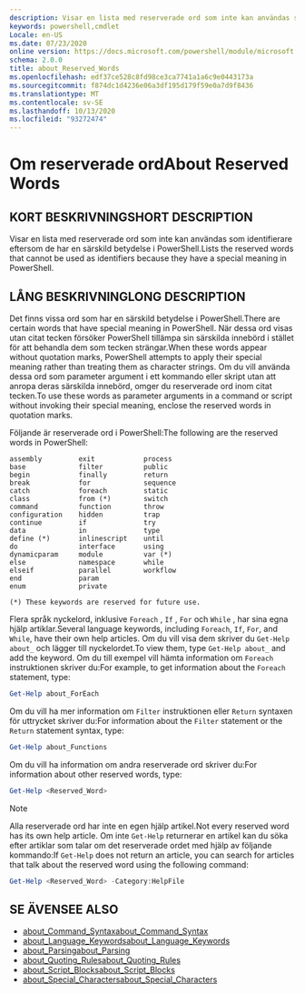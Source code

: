 ```yaml
---
description: Visar en lista med reserverade ord som inte kan användas som identifierare eftersom de har en särskild betydelse i PowerShell.
keywords: powershell,cmdlet
Locale: en-US
ms.date: 07/23/2020
online version: https://docs.microsoft.com/powershell/module/microsoft.powershell.core/about/about_reserved_words?view=powershell-7.1&WT.mc_id=ps-gethelp
schema: 2.0.0
title: about_Reserved_Words
ms.openlocfilehash: edf37ce528c8fd98ce3ca7741a1a6c9e0443173a
ms.sourcegitcommit: f874dc1d4236e06a3df195d179f59e0a7d9f8436
ms.translationtype: MT
ms.contentlocale: sv-SE
ms.lasthandoff: 10/13/2020
ms.locfileid: "93272474"
---
```

# <a name="about-reserved-words"></a><span data-ttu-id="33a42-104">Om reserverade ord</span><span class="sxs-lookup"><span data-stu-id="33a42-104">About Reserved Words</span></span>

## <a name="short-description"></a><span data-ttu-id="33a42-105">KORT BESKRIVNING</span><span class="sxs-lookup"><span data-stu-id="33a42-105">SHORT DESCRIPTION</span></span>
<span data-ttu-id="33a42-106">Visar en lista med reserverade ord som inte kan användas som identifierare eftersom de har en särskild betydelse i PowerShell.</span><span class="sxs-lookup"><span data-stu-id="33a42-106">Lists the reserved words that cannot be used as identifiers because they have a special meaning in PowerShell.</span></span>

## <a name="long-description"></a><span data-ttu-id="33a42-107">LÅNG BESKRIVNING</span><span class="sxs-lookup"><span data-stu-id="33a42-107">LONG DESCRIPTION</span></span>

<span data-ttu-id="33a42-108">Det finns vissa ord som har en särskild betydelse i PowerShell.</span><span class="sxs-lookup"><span data-stu-id="33a42-108">There are certain words that have special meaning in PowerShell.</span></span> <span data-ttu-id="33a42-109">När dessa ord visas utan citat tecken försöker PowerShell tillämpa sin särskilda innebörd i stället för att behandla dem som tecken strängar.</span><span class="sxs-lookup"><span data-stu-id="33a42-109">When these words appear without quotation marks, PowerShell attempts to apply their special meaning rather than treating them as character strings.</span></span> <span data-ttu-id="33a42-110">Om du vill använda dessa ord som parameter argument i ett kommando eller skript utan att anropa deras särskilda innebörd, omger du reserverade ord inom citat tecken.</span><span class="sxs-lookup"><span data-stu-id="33a42-110">To use these words as parameter arguments in a command or script without invoking their special meaning, enclose the reserved words in quotation marks.</span></span>

<span data-ttu-id="33a42-111">Följande är reserverade ord i PowerShell:</span><span class="sxs-lookup"><span data-stu-id="33a42-111">The following are the reserved words in PowerShell:</span></span>

```
assembly         exit            process
base             filter          public
begin            finally         return
break            for             sequence
catch            foreach         static
class            from (*)        switch
command          function        throw
configuration    hidden          trap
continue         if              try
data             in              type
define (*)       inlinescript    until
do               interface       using
dynamicparam     module          var (*)
else             namespace       while
elseif           parallel        workflow
end              param
enum             private

(*) These keywords are reserved for future use.
```

<span data-ttu-id="33a42-112">Flera språk nyckelord, inklusive `Foreach` , `If` , `For` och `While` , har sina egna hjälp artiklar.</span><span class="sxs-lookup"><span data-stu-id="33a42-112">Several language keywords, including `Foreach`, `If`, `For`, and `While`, have their own help articles.</span></span> <span data-ttu-id="33a42-113">Om du vill visa dem skriver du `Get-Help about_` och lägger till nyckelordet.</span><span class="sxs-lookup"><span data-stu-id="33a42-113">To view them, type `Get-Help about_` and add the keyword.</span></span> <span data-ttu-id="33a42-114">Om du till exempel vill hämta information om `Foreach` instruktionen skriver du:</span><span class="sxs-lookup"><span data-stu-id="33a42-114">For example, to get information about the `Foreach` statement, type:</span></span>

```powershell
Get-Help about_ForEach
```

<span data-ttu-id="33a42-115">Om du vill ha mer information om `Filter` instruktionen eller `Return` syntaxen för uttrycket skriver du:</span><span class="sxs-lookup"><span data-stu-id="33a42-115">For information about the `Filter` statement or the `Return` statement syntax, type:</span></span>

```powershell
Get-Help about_Functions
```

<span data-ttu-id="33a42-116">Om du vill ha information om andra reserverade ord skriver du:</span><span class="sxs-lookup"><span data-stu-id="33a42-116">For information about other reserved words, type:</span></span>

```powershell
Get-Help <Reserved_Word>
```

> [!NOTE]
> <span data-ttu-id="33a42-117">Alla reserverade ord har inte en egen hjälp artikel.</span><span class="sxs-lookup"><span data-stu-id="33a42-117">Not every reserved word has its own help article.</span></span> <span data-ttu-id="33a42-118">Om inte `Get-Help` returnerar en artikel kan du söka efter artiklar som talar om det reserverade ordet med hjälp av följande kommando:</span><span class="sxs-lookup"><span data-stu-id="33a42-118">If `Get-Help` does not return an article, you can search for articles that talk about the reserved word using the following command:</span></span>
>
> ```powershell
> Get-Help <Reserved_Word> -Category:HelpFile
> ```

## <a name="see-also"></a><span data-ttu-id="33a42-119">SE ÄVEN</span><span class="sxs-lookup"><span data-stu-id="33a42-119">SEE ALSO</span></span>

- [<span data-ttu-id="33a42-120">about_Command_Syntax</span><span class="sxs-lookup"><span data-stu-id="33a42-120">about_Command_Syntax</span></span>](about_Command_Syntax.md)
- [<span data-ttu-id="33a42-121">about_Language_Keywords</span><span class="sxs-lookup"><span data-stu-id="33a42-121">about_Language_Keywords</span></span>](about_Language_Keywords.md)
- [<span data-ttu-id="33a42-122">about_Parsing</span><span class="sxs-lookup"><span data-stu-id="33a42-122">about_Parsing</span></span>](about_Parsing.md)
- [<span data-ttu-id="33a42-123">about_Quoting_Rules</span><span class="sxs-lookup"><span data-stu-id="33a42-123">about_Quoting_Rules</span></span>](about_Quoting_Rules.md)
- [<span data-ttu-id="33a42-124">about_Script_Blocks</span><span class="sxs-lookup"><span data-stu-id="33a42-124">about_Script_Blocks</span></span>](about_Script_Blocks.md)
- [<span data-ttu-id="33a42-125">about_Special_Characters</span><span class="sxs-lookup"><span data-stu-id="33a42-125">about_Special_Characters</span></span>](about_Special_Characters.md)
